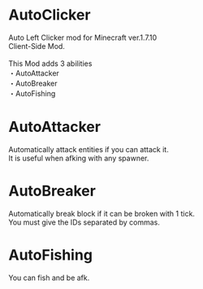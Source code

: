 # AutoClicker
Auto Left Clicker mod for Minecraft ver.1.7.10 <br>
Client-Side Mod. <br><br>
This Mod adds 3 abilities <br>
・AutoAttacker <br>
・AutoBreaker <br>
・AutoFishing <br>

# AutoAttacker
Automatically attack entities if you can attack it. <br>
It is useful when afking with any spawner. <br>

# AutoBreaker
Automatically break block if it can be broken with 1 tick. <br>
You must give the IDs separated by commas. <br>

# AutoFishing
You can fish and be afk. <br>
